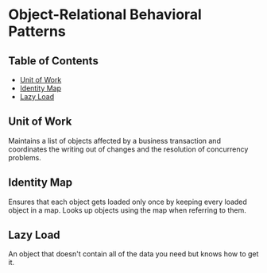 # Object-Relational Behavioral Patterns

## Table of Contents <!-- omit in toc -->

- [Unit of Work](#unit-of-work)
- [Identity Map](#identity-map)
- [Lazy Load](#lazy-load)

## Unit of Work

Maintains a list of objects affected by a business transaction and coordinates the writing out of changes and the resolution of concurrency problems.

## Identity Map

Ensures that each object gets loaded only once by keeping every loaded object in a map. Looks up objects using the map when referring to them.

## Lazy Load

An object that doesn't contain all of the data you need but knows how to get it.
